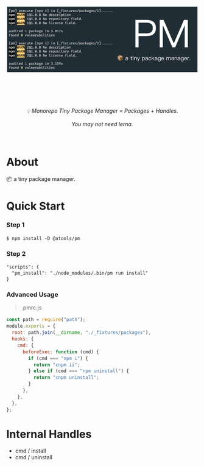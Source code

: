 <h1 align="center">
  <br>
	<img width="500" src="https://github.com/qddegtya/pm/raw/master/media/preview.png" alt="pm">
  <br>
  <br>
  <br>
</h1>

<p align="center">
<em>💡 Monorepo Tiny Package Manager = Packages + Handles.</em>
<br>
<br>
<em>You may not need lerna.</em>
<br>
<br>
<br>
</p>

# About

📦 a tiny package manager.

# Quick Start

### Step 1

```
$ npm install -D @atools/pm
```

### Step 2

```
"scripts": {
  "pm_install": "./node_modules/.bin/pm run install"
}
```

### Advanced Usage

> .pmrc.js

```javascript
const path = require("path");
module.exports = {
  root: path.join(__dirname, "./_fixtures/packages"),
  hooks: {
    cmd: {
      beforeExec: function (cmd) {
        if (cmd === "npm i") {
          return "cnpm ii";
        } else if (cmd === "npm uninstall") {
          return "cnpm uninstall";
        }
      },
    },
  },
};
```

# Internal Handles

* cmd / install
* cmd / uninstall
